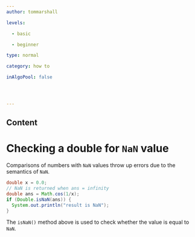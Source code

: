 ```yaml
---
author: tommarshall

levels:

  - basic

  - beginner

type: normal

category: how to

inAlgoPool: false




---
```

## Content
# Checking a double for `NaN` value

Comparisons of numbers with `NaN` values throw up errors due to the semantics of `NaN`.

```java
double x = 0.0;  
// NaN is returned when ans = infinity
double ans = Math.cos(1/x); 
if (Double.isNaN(ans)) {
  System.out.println("result is NaN");
}
```

The `isNaN()` method above is used to check whether the value is equal to `NaN`.

